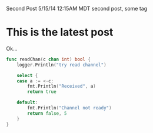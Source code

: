 Second Post
5/15/14 12:15AM MDT
second post, some tag

# This is the latest post

Ok...

````go
func readChan(c chan int) bool {
    logger.Println("try read channel")

    select {
    case a := <-c:
        fmt.Println("Received", a)
        return true

    default:
        fmt.Println("Channel not ready")
        return false, 5
    }
}
````